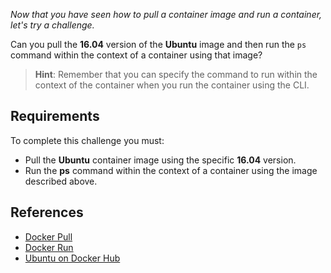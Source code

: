 *Now that you have seen how to pull a container image and run a container, let's try a challenge.*

Can you pull the **16.04** version of the **Ubuntu** image and then run the ``ps`` command within the context of a container using that image?

> **Hint**: Remember that you can specify the command to run within the context of the container when you run the container using the CLI.

## Requirements

To complete this challenge you must:

- Pull the **Ubuntu** container image using the specific **16.04** version.
- Run the **ps** command within the context of a container using the image described above.

## References

- [Docker Pull](https://docs.docker.com/engine/reference/commandline/pull/)
- [Docker Run](https://docs.docker.com/engine/reference/commandline/run/)
- [Ubuntu on Docker Hub](https://hub.docker.com/_/ubuntu)